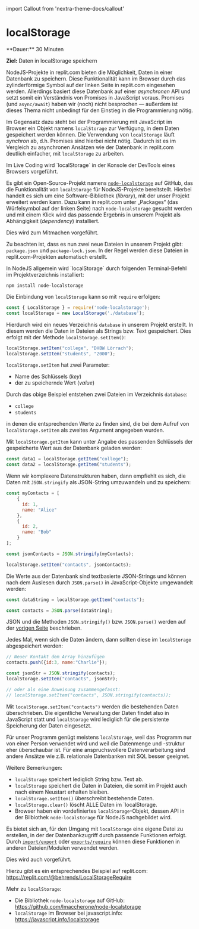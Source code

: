 import Callout from 'nextra-theme-docs/callout'

# localStorage

<Callout>
  **Dauer:** 30 Minuten
  
  **Ziel:** Daten in localStorage speichern
</Callout>

NodeJS-Projekte in replit.com bieten 
die Möglichkeit, Daten in einer Datenbank zu
speichern. Diese Funktionalität kann im Browser
durch das zylinderförmige Symbol auf der linken Seite 
in replit.com eingesehen werden. Allerdings
basiert diese Datenbank auf einer _asynchronen_ API 
und setzt somit ein Verständnis von Promises 
in JavaScript voraus. Promises (und `async/await`)
haben wir (noch) nicht besprochen &mdash; außerdem
ist dieses Thema nicht unbedingt für den Einstieg 
in die Programmierung nötig.

Im Gegensatz dazu steht bei der Programmierung mit 
JavaScript im Browser ein Objekt namens 
`localStorage` zur Verfügung, in dem Daten
gespeichert werden können. Die Verwendung von
`localStorage` läuft _synchron_ ab, d.h. Promises
sind hierbei nicht nötig. Dadurch ist es im 
Vergleich zu asynchronen Ansätzen wie der Datenbank 
in replit.com deutlich einfacher, mit `localStorage` 
zu arbeiten.

<Callout type="warning">
Im Live Coding wird `localStorage` in der Konsole
der DevTools eines Browsers vorgeführt.
</Callout>

Es gibt ein Open-Source-Projekt namens
[`node-localstorage`](https://github.com/lmaccherone/node-localstorage) auf GitHub, das die 
Funktionalität von 
`localStorage` für NodeJS-Projekte bereitstellt.
Hierbei handelt es sich um eine Software-Bibliothek 
(_library_), mit der unser Projekt erweitert werden 
kann. Dazu kann in replit.com unter „Packages“ 
(das Würfelsymbol auf der linken Seite) nach 
`node-localstorage` gesucht werden und mit einem 
Klick wird das passende Ergebnis in unserem
Projekt als Abhängigkeit (_dependency_) installiert.

<Callout type="warning">
Dies wird zum Mitmachen vorgeführt. 

Zu beachten ist, dass es nun zwei neue Dateien in
unserem Projekt gibt: `package.json` und 
`package-lock.json`. In der Regel werden diese 
Dateien in replit.com-Projekten automatisch 
erstellt.
</Callout>

<Callout type="warning">
In NodeJS allgemein wird `localStorage` durch
folgenden Terminal-Befehl im Projektverzeichnis
installiert:

```
npm install node-localstorage
```
</Callout>

Die Einbindung von `localStorage` kann so
mit `require` erfolgen:

```js
const { LocalStorage } = require('node-localstorage');
const localStorage = new LocalStorage('./database');
```

Hierdurch wird ein neues Verzeichnis `database`
in unserem Projekt erstellt. In diesem werden 
die Daten in Dateien als Strings bzw. Text 
gespeichert. Dies erfolgt mit der Methode 
`localStorage.setItem()`:

```js
localStorage.setItem("college", "DHBW Lörrach");
localStorage.setItem("students", "2000");
```

`localStorage.setItem` hat zwei Parameter:

- Name des Schlüssels (_key_)
- der zu speichernde Wert (_value_)

Durch das obige Beispiel entstehen zwei Dateien
im Verzeichnis `database`:

- `college`
- `students`

in denen die entsprechenden Werte zu finden sind,
die bei dem Aufruf von `localStorage.setItem` als 
zweites Argument angegeben wurden. 

Mit `localStorage.getItem` kann unter Angabe des
passenden Schlüssels der gespeicherte Wert aus
der Datenbank geladen werden:

```js
const data1 = localStorage.getItem("college");
const data2 = localStorage.getItem("students");
```

Wenn wir komplexere Datenstrukturen haben,
dann empfiehlt es sich, die Daten mit `JSON.stringify`
als JSON-String umzuwandeln und zu speichern:

```js
const myContacts = [
    {
      id: 1,
      name: "Alice"
    },
    {
      id: 2,
      name: "Bob"
    }
];

const jsonContacts = JSON.stringify(myContacts);

localStorage.setItem("contacts", jsonContacts);
```

Die Werte aus der Datenbank sind textbasierte
JSON-Strings und können nach dem Auslesen durch 
`JSON.parse()` in JavaScript-Objekte umgewandelt
werden: 

```js
const dataString = localStorage.getItem("contacts");

const contacts = JSON.parse(dataString);
```

JSON und die Methoden `JSON.stringify()` bzw.
`JSON.parse()` werden auf der [vorigen Seite](/prog/09-storage/json) beschrieben.

Jedes Mal, wenn sich die Daten ändern, dann
sollten diese im `localStorage` abgespeichert
werden:

```js
// Neuer Kontakt dem Array hinzufügen
contacts.push({id:3, name:"Charlie"});

const jsonStr = JSON.stringify(contacts);
localStorage.setItem("contacts", jsonStr);

// oder als eine Anweisung zusammengefasst:
// localStorage.setItem("contacts", JSON.stringify(contacts));
```

Mit `localStorage.setItem("contacts")` werden
die bestehenden Daten überschrieben. Die eigentliche
Verwaltung der Daten findet also in JavaScript statt
und `localStorage` wird lediglich für die persistente
Speicherung der Daten eingesetzt.

Für unser Programm genügt meistens `localStorage`,
weil das Programm nur von einer Person verwendet
wird und weil die Datenmenge und -struktur eher
überschaubar ist. Für eine anspruchsvollere 
Datenverarbeitung sind andere Ansätze wie z.B.
relationale Datenbanken mit SQL besser geeignet.

Weitere Bemerkungen:

- `localStorage` speichert lediglich String bzw. Text ab.
- `localStorage` speichert die Daten in Dateien, die somit im Projekt auch nach einem Neustart erhalten bleiben.
- `localStorage.setItem()` überschreibt bestehende Daten.
- `localStorage.clear()` löscht ALLE Daten im `localStorage.
- Browser haben ein vordefiniertes `localStorage`-Objekt, dessen API in der Bilbiothek `node-localstorage` für NodeJS nachgebildet wird.

Es bietet sich an, für den Umgang mit `localStorage`
eine eigene Datei zu erstellen, in der der 
Datenbankzugriff durch
passende Funktionen erfolgt. Durch 
[`import/export`](/prog/08-organize/import-export)
oder [`exports/require`](/prog/08-organize/require)
können diese Funktionen in anderen Dateien/Modulen
verwendet werden.

<Callout type="warning">
Dies wird auch vorgeführt.

Hierzu gibt es ein entsprechendes Beispiel
auf replit.com:
https://replit.com/@behrends/LocalStorageRequire

Mehr zu `localStorage`:

- Die Bibliothek `node-localstorage` auf GitHub: https://github.com/lmaccherone/node-localstorage
- `localStorage` im Browser bei javascript.info: https://javascript.info/localstorage
 
</Callout>